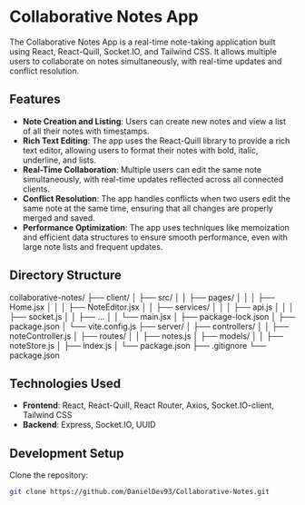 # Collaborative Notes App

The Collaborative Notes App is a real-time note-taking application built using React, React-Quill, Socket.IO, and Tailwind CSS. It allows multiple users to collaborate on notes simultaneously, with real-time updates and conflict resolution.

## Features

- **Note Creation and Listing**: Users can create new notes and view a list of all their notes with timestamps.
- **Rich Text Editing**: The app uses the React-Quill library to provide a rich text editor, allowing users to format their notes with bold, italic, underline, and lists.
- **Real-Time Collaboration**: Multiple users can edit the same note simultaneously, with real-time updates reflected across all connected clients.
- **Conflict Resolution**: The app handles conflicts when two users edit the same note at the same time, ensuring that all changes are properly merged and saved.
- **Performance Optimization**: The app uses techniques like memoization and efficient data structures to ensure smooth performance, even with large note lists and frequent updates.

## Directory Structure

collaborative-notes/
├── client/
│   ├── src/
│   │   ├── pages/
│   │   │   ├── Home.jsx
│   │   │   ├── NoteEditor.jsx
│   │   ├── services/
│   │   │   ├── api.js
│   │   │   ├── socket.js
│   │   ├── ...
│   │   └── main.jsx
│   ├── package-lock.json
│   ├── package.json
│   └── vite.config.js
├── server/
│   ├── controllers/
│   │   ├── noteController.js
│   ├── routes/
│   │   ├── notes.js
│   ├── models/
│   │   ├── noteStore.js
│   ├── index.js
│   └── package.json
├── .gitignore
└── package.json

## Technologies Used

- **Frontend**: React, React-Quill, React Router, Axios, Socket.IO-client, Tailwind CSS
- **Backend**: Express, Socket.IO, UUID

## Development Setup

 Clone the repository:

   ```bash
   git clone https://github.com/DanielDev93/Collaborative-Notes.git